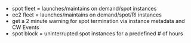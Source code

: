 - spot fleet = launches/maintains on demand/spot instances
- ec2 fleet = launches/maintains on demand/spot/RI instances
- get a 2 minute warning for spot termination via instance metadata and CW Events
- spot block = uninterrupted spot instances for a predefined # of hours